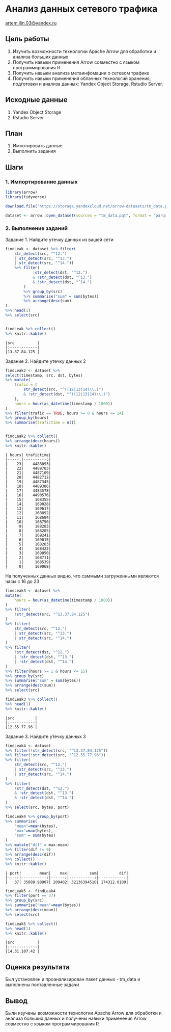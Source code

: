 # Анализ данных сетевого трафика
artem.ilin.03@yandex.ru

## Цель работы
1. Изучить возможности технологии Apache Arrow для обработки и анализа больших данных
2. Получить навыки применения Arrow совместно с языком программирования R
3. Получить навыки анализа метаинфомации о сетевом трафике
4. Получить навыки применения облачных технологий хранения, подготовки и анализа данных: Yandex Object Storage, Rstudio Server.

## Исходные данные

1. Yandex Object Storage
2. Rstudio Server

## План

1. Импотировать данные
2. Выполнить задания 


## Шаги

### 1. Импортирование данных

```r 
library(arrow)
library(tidyverse)

download.file("https://storage.yandexcloud.net/arrow-datasets/tm_data.pqt",destfile = "tm_data.pqt")

dataset <- arrow::open_dataset(sources = "tm_data.pqt", format = "parquet")
```

### 2. Выполнение заданий
 
Задание 1. Найдите утечку данных из вашей сети
```r
findLeak <- dataset %>% filter(
    str_detect(src, "^12.") 
    | str_detect(src, "^13.") 
    | str_detect(src, "^14."))  
    %>% filter(
            !str_detect(dst, "^12.") 
            & !str_detect(dst, "^13.") 
            & !str_detect(dst, "^14.")
        )  
        %>% group_by(src) 
        %>% summarise("sum" = sum(bytes)) 
        %>% arrange(desc(sum)
) 
%>% head(1) 
%>% select(src) 


findLeak %>% collect() 
%>% knitr::kable()
```
```{r}
|src          |
|:------------|
|13.37.84.125 |
```
Задание 2. Найдите утечку данных 2
```r
findLeak2 <- dataset %>% 
select(timestamp, src, dst, bytes) 
%>% mutate(
    trafic = (
        str_detect(src, "^((12|13|14)\\.)") 
        & !str_detect(dst, "^((12|13|14)\\.)")
    ),
    hours = hour(as_datetime(timestamp / 1000))
) 
%>% filter(trafic == TRUE, hours >= 0 & hours <= 24) 
%>% group_by(hours) 
%>% summarise(trafictime = n()) 


findLeak2 %>% collect()
%>% arrange(desc(hours))
%>% knitr::kable()
```
```{r}
| hours| trafictime|
|-----:|----------:|
|    23|    4488093|
|    22|    4489703|
|    21|    4487109|
|    20|    4482712|
|    19|    4487345|
|    18|    4489386|
|    17|    4483578|
|    16|    4490576|
|    15|     168355|
|    14|     169028|
|    13|     169617|
|    12|     168892|
|    11|     168684|
|    10|     168750|
|     9|     168283|
|     8|     168205|
|     7|     169241|
|     6|     169015|
|     5|     168283|
|     4|     168422|
|     3|     169050|
|     2|     168711|
|     1|     168539|
|     0|     169068|
```
На полученных данных видно, что саммыми загруженными являются часы с 16 до 23

```r 
findLeak3 <- dataset %>% 
mutate(
    hours = hour(as_datetime(timestamp / 1000))
) 
%>% filter(
    !str_detect(src, "^13.37.84.125")
) 
%>% filter(
    str_detect(src, "^12.") 
    | str_detect(src, "^13.") 
    | str_detect(src, "^14.")
)  
%>% filter(
    !str_detect(dst, "^12.") 
    | !str_detect(dst, "^13.") 
    | !str_detect(dst, "^14.")
)  
%>% filter(hours >= 1 & hours <= 15) 
%>% group_by(src) 
%>% summarise("sum" = sum(bytes)) 
%>% arrange(desc(sum)) 
%>% select(src) 

findLeak3 %>% collect()
%>% head(1)
%>% knitr::kable()
```

```{r}
|src         |
|:-----------|
|12.55.77.96 |
```

Задание 3. Найдите утечку данных 3

```r 
findLeak4 <- dataset 
%>% filter(!str_detect(src, "^13.37.84.125")) 
%>% filter(!str_detect(src, "^12.55.77.96")) 
%>% filter(
    str_detect(src, "^12.") 
    | str_detect(src, "^13.") 
    | str_detect(src, "^14.")
)  
%>% filter(
    !str_detect(dst, "^12.") 
    & !str_detect(dst, "^13.") 
    & !str_detect(dst, "^14.")
)  
%>% select(src, bytes, port)

findLeak4 %>% group_by(port) 
%>% summarise(
    "mean"=mean(bytes), 
    "max"=max(bytes), 
    "sum" = sum(bytes)
) 
%>% mutate("dif" = max-mean)  
%>% filter(dif != 0) 
%>% arrange(desc(dif))  
%>% collect() 
%>% knitr::kable()
```

```{r}
| port|        mean|    max|         sum|         dif|
|----:|-----------:|------:|-----------:|-----------:|
|   37| 35089.98907| 209402| 32136394510| 174312.0109|
```

```r 
findLeak5 <- findLeak4  
%>% filter(port == 37) 
%>% group_by(src) 
%>% summarise("mean"=mean(bytes)) 
%>% arrange(desc(mean)) 
%>% select(src)

findLeak5 %>% collect()
%>% head(1)
%>% knitr::kable()
```

```{r}
|src          |
|:------------|
|14.31.107.42 |
```

## Оценка результата

Был установлен и проанализирован пакет данных - tm_data и выполнены поставленные задачи

## Вывод

Были изучены возможности технологии Apache Arrow для обработки и анализа больших данных и получены навыки применения Arrow совместно с языком программирования R

